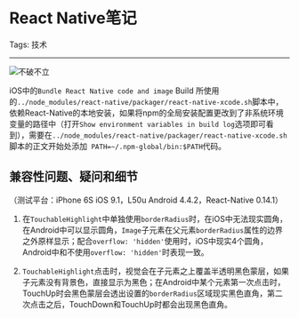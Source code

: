# React Native笔记

Tags: 技术

---

![不破不立](image/guyue/FiLis-RiFKMNQ1nEB-gBm_9CmLRm)

iOS中的`Bundle React Native code and image` Build 所使用的`../node_modules/react-native/packager/react-native-xcode.sh`脚本中，依赖React-Native的本地安装，如果将npm的全局安装配置更改到了非系统环境变量的路径中（打开`Show environment variables in build log`选项即可看到），需要在`../node_modules/react-native/packager/react-native-xcode.sh`脚本的正文开始处添加` PATH=~/.npm-global/bin:$PATH`代码。


## 兼容性问题、疑问和细节
（测试平台：iPhone 6S iOS 9.1，L50u Android 4.4.2，React-Native 0.14.1）

1. 在`TouchableHighlight`中单独使用`borderRadius`时，在iOS中无法现实圆角，在Android中可以显示圆角，`Image`子元素在父元素`borderRadius`属性的边界之外原样显示；配合`overflow: 'hidden'`使用时，iOS中现实4个圆角，Android中和不使用`overflow: 'hidden'`时表现一致。 
 
2. `TouchableHighlight`点击时，视觉会在子元素之上覆盖半透明黑色蒙层，如果子元素没有背景色，直接显示为黑色；在Android中某个元素第一次点击时，TouchUp时会黑色蒙层会透出设置的`borderRadius`区域现实黑色直角，第二次点击之后，TouchDown和TouchUp时都会出现黑色直角。

